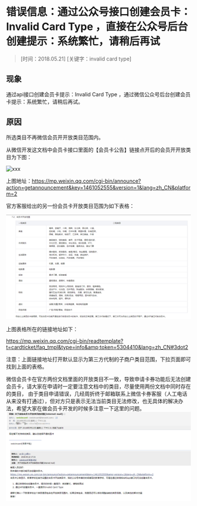 # 错误信息：通过公众号接口创建会员卡：Invalid Card Type ，直接在公众号后台创建提示：系统繁忙，请稍后再试

> [时间：2018.05.21] [关键字：invalid card type]

## 现象

通过api接口创建会员卡提示：Invalid Card Type ，通过微信公众号后台创建会员卡提示：系统繁忙，请稍后再试。

## 原因

所选类目不再微信会员开开放类目范围内。

从微信开发这文档中会员卡接口里面的【会员卡公告】链接点开后的会员开开放类目为下图：

![xxx](http://mmbiz.qpic.cn/mmbiz_png/PiajxSqBRaEIQxibpLbyuSKwrjmXRSUicP72QRRJt9RicjX94XzKV0mlUkbbyE7HKqmAPsTFfcib5som8sm0ia2uxW0w/0?wx_fmt=png)

上图地址：https://mp.weixin.qq.com/cgi-bin/announce?action=getannouncement&key=1461052555&version=1&lang=zh_CN&platform=2

官方客服给出的另一份会员卡开放类目范围为如下表格：

![xxx](https://github.com/suifengshiqu/MdImages/blob/master/Images/cardtype.png?raw=true)

上图表格所在的链接地址如下：

https://mp.weixin.qq.com/cgi-bin/readtemplate?t=cardticket/faq_tmpl&type=info&amp;token=5304410&lang=zh_CN#3dot2

注意：上面链接地址打开默认显示为第三方代制的子商户类目范围，下拉页面即可找到上面的表格。

微信会员卡在官方两份文档里面的开放类目不一致，导致申请卡券功能后无法创建会员卡，请大家在申请时一定要注意文档中的类目，尽量使用两份文档中同时存在的类目，
由于类目申请错误，几经周折终于邮箱联系上微信卡券客服（人工电话从来没有打通过），但对方只是表示无法当前类目无法修改，也无具体的解决办法，希望大家在做会员卡开发的时候多注意一下这里的问题。
![email](https://github.com/suifengshiqu/MdImages/blob/master/Images/email.png?raw=true)

